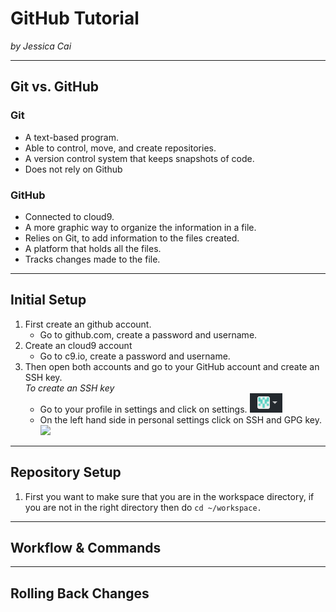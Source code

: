 # GitHub Tutorial

_by Jessica Cai_

---
## Git vs. GitHub
### Git
* A text-based program.
* Able to control, move, and create repositories.
* A version control system that keeps snapshots of code.
* Does not rely on Github


### GitHub
* Connected to cloud9.
* A more graphic way to organize the information in a file.
* Relies on Git, to add information to the files created. 
* A platform that holds all the files.
* Tracks changes made to the file. 



---
## Initial Setup
1. First create an github account.
    * Go to github.com, create a password and username.
2. Create an cloud9 account
    * Go to c9.io, create a password and username.
3. Then open both accounts and go to your GitHub account and create an SSH key.    
    _To create an SSH key_  
    *  Go to your profile in settings and click on settings.  ![](icon.png)
    *  On the left hand side in personal settings click on SSH and GPG key. ![](step2.png)

---
## Repository Setup
1. First you want to make sure that you are in the workspace directory, if you are not in the right directory then do   `cd ~/workspace.`


---
## Workflow & Commands



---
## Rolling Back Changes